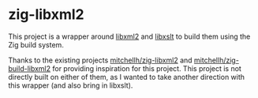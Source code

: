 # zig-libxml2

This project is a wrapper around
[libxml2](https://gitlab.gnome.org/GNOME/libxml2) and
[libxslt](https://gitlab.gnome.org/GNOME/libxslt) to build them using the Zig
build system.

Thanks to the existing projects
[mitchellh/zig-libxml2](https://github.com/mitchellh/zig-libxml2) and
[mitchellh/zig-build-libxml2](https://github.com/mitchellh/zig-build-libxml2/)
for providing inspiration for this project. This project is not directly built
on either of them, as I wanted to take another direction with this wrapper (and
also bring in libxslt).
